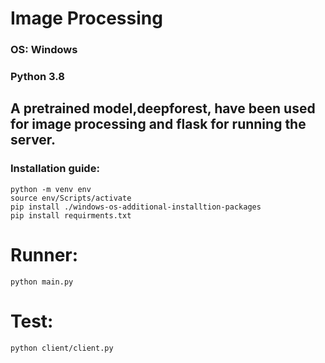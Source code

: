 
# Image Processing  
### OS: Windows 
### Python 3.8 

## A pretrained model,deepforest, have been used for image processing and flask for running the server. 

### Installation guide:
``` 
python -m venv env 
source env/Scripts/activate
pip install ./windows-os-additional-installtion-packages
pip install requirments.txt
```

# Runner: 
``` 
python main.py
``` 

# Test: 
``` 
python client/client.py
```
